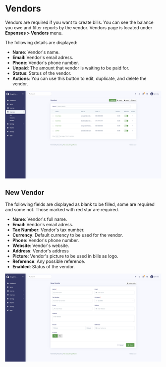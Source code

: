 Vendors
=======

Vendors are required if you want to create bills. You can see the balance you owe and filter reports by the vendor. Vendors page is located under **Expenses > Vendors** menu.

The following details are displayed:

- **Name**: Vendor's name.
- **Email**: Vendor's email adress.
- **Phone**: Vendor's phone number.
- **Unpaid**: The amount that vendor is waiting to be paid for.
- **Status**: Status of the vendor.
- **Actions**: You can use this button to edit, duplicate, and delete the vendor.

![vendors list](_images/vendors_list.png)

## New Vendor

The following fields are displayed as blank to be filled, some are required and some not. Those marked with red star are required.

- **Name**: Vendor's full name.
- **Email**: Vendor's email adress.
- **Tax Number**: Vendor's tax number.
- **Currency**: Default currency to be used for the vendor.
- **Phone**: Vendor's phone number.
- **Website**: Vendor's website.
- **Address**: Vendor's address
- **Picture**: Vendor's picture to be used in bills as logo.
- **Reference**: Any possible reference.
- **Enabled**: Status of the vendor.

![vendors form](_images/vendors_form.png)

